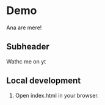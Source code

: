# Demo
Ana are mere!

## Subheader

Wathc me on yt

## Local development

1. Open index.html in your browser.